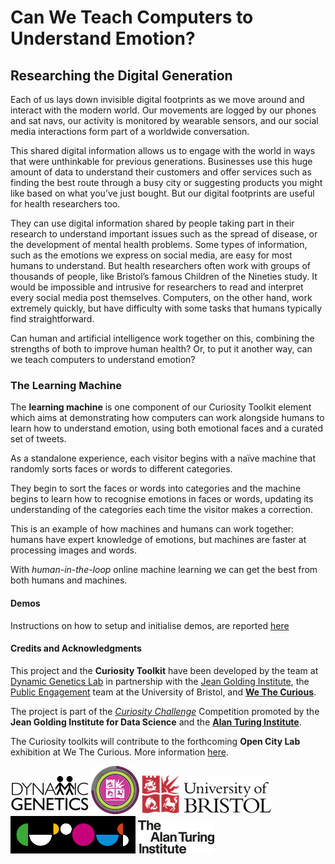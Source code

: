 # Can We Teach Computers to Understand Emotion? 

## Researching the Digital Generation 
Each of us lays down invisible digital footprints as we move around and interact with 
the modern world. 
Our movements are logged by our phones and sat navs, our activity is monitored by 
wearable sensors, and our social media interactions form part of a worldwide 
conversation. 

This shared digital information allows us to engage with the world in ways that were 
unthinkable for previous generations. 
Businesses use this huge amount of data to understand their customers and offer 
services such as finding the best route 
through a busy city or suggesting products you might like based on what you’ve 
just bought. But our digital footprints are useful for health researchers too. 

They can use digital information shared by people taking part in their research to 
understand important issues such as the spread of disease, or the development of 
mental health problems. 
Some types of information, such as the emotions we express on social media, are easy 
for most humans to understand. 
But health researchers often work with groups of thousands of people, like 
Bristol’s famous Children of the Nineties study. 
It would be impossible and intrusive for researchers to read and interpret 
every social media post themselves. 
Computers, on the other hand, work extremely quickly, but have difficulty with some 
tasks that humans typically find 
straightforward. 

Can human and artificial intelligence work together on this, combining the strengths 
of both to improve human health? 
Or, to put it another way, can we teach computers to understand emotion? 


### The Learning Machine 

The **learning machine** is one component of our Curiosity Toolkit element which 
aims at demonstrating how computers can work alongside humans to learn how to 
understand emotion, using both emotional faces and a curated set of tweets.

As a standalone experience, each visitor begins with a naïve machine that 
randomly sorts faces or words to different categories. 

They begin to sort the faces or words into categories and the machine begins to 
learn how to recognise emotions in faces or words, updating its understanding of the 
categories each time the visitor makes a correction. 

This is an example of how machines and humans can work together: humans have expert 
knowledge of emotions, but machines are faster at processing images and words. 

With _human-in-the-loop_ online machine learning we can get the best from both humans 
and machines.

#### Demos

Instructions on how to setup and initialise demos, are reported [here](./demos.md) 

#### Credits and Acknowledgments

This project and the **Curiosity Toolkit** have been developed by the team at 
[Dynamic Genetics Lab](https://dynamicgenetics.org/) in partnership with 
the [Jean Golding Institute](http://www.bristol.ac.uk/golding/), 
the [Public Engagement](http://www.bristol.ac.uk/public-engagement/) team at the 
University of Bristol, and [**We The Curious**](https://www.wethecurious.org). 

The project is part of the 
[*Curiosity Challenge*](https://www.bristol.ac.uk/golding/get-involved/competitions/curiosity-challenge/)
 Competition promoted by the **Jean Golding Institute for Data Science**
 and the [**Alan Turing Institute**](https://www.turing.ac.uk). 

 The Curiosity toolkits will contribute to the forthcoming **Open City Lab** exhibition 
 at We The Curious. More information [here](https://www.wethecurious.org/news/opencitylab).

![DGL Logo](./logos/dynamic_genetics_logo.png "Dynamic Genetics Lab")
![JGI Logo](./logos/jgi-logo.png "Jean Golding Institute")
![UoB Logo](./logos/uob_logo_small.png "University of Bristol")
![WTC Logo](./logos/wtc_logo.gif "WeTheCurious")
![ATI Logo](./logos/turing_logo.png "Alan Turing Institute")